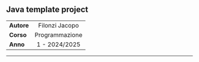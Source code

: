 ## Java template project


|           |                |
|-----------|:--------------:|
| **Autore**| Filonzi Jacopo |
| **Corso** | Programmazione |
| **Anno**  | 1 - 2024/2025  |

---
<!-- 
|                |              |
|----------------|:------------:|
|**Progetto**    | To be filled.|
|**Descrizione** | To be filled |
|**Data**        | dd/mm/yyyy   | -->
